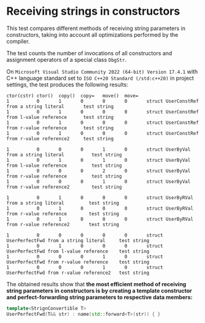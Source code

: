 # Receiving strings in constructors

This test compares different methods of receiving string parameters in constructors, taking into account all optimizations performed by the compiler.

The test counts the number of invocations of all constructors and assignment operators of a special class `DbgStr`.

On `Microsoft Visual Studio Community 2022 (64-bit) Version 17.4.1` with C++ language standard set to `ISO C++20 Standard (/std:c++20)` in project settings, the test produces the following results:

```
ctor(cstr) ctor()  copy()  copy=   move()  move=
1          0       1       0       0       0       struct UserConstRef from a string literal       test string
1          0       1       0       0       0       struct UserConstRef from l-value reference      test string
1          0       1       0       0       0       struct UserConstRef from r-value reference      test string
1          0       1       0       0       0       struct UserConstRef from r-value reference2     test string

1          0       0       0       1       0       struct UserByVal from a string literal          test string
1          0       1       0       1       0       struct UserByVal from l-value reference         test string
1          0       0       0       2       0       struct UserByVal from r-value reference         test string
1          0       0       0       1       0       struct UserByVal from r-value reference2        test string

1          0       1       0       0       0       struct UserByRVal from a string literal         test string
1          0       1       0       0       0       struct UserByRVal from r-value reference        test string
1          0       1       0       0       0       struct UserByRVal from r-value reference2       test string

1          0       0       0       0       0       struct UserPerfectFwd from a string literal     test string
1          0       1       0       0       0       struct UserPerfectFwd from l-value reference    test string
1          0       0       0       1       0       struct UserPerfectFwd from r-value reference    test string
1          0       0       0       1       0       struct UserPerfectFwd from r-value reference2   test string
```

The obtained results show that **the most efficient method of receiving string parameters in constructors is by creating a template constructor and perfect-forwarding string parameters to respective data members:**
```cpp
template<StrignConvertible T>
UserPerfectFwd(T&& str) : name(std::forward<T>(str)) { }
```
